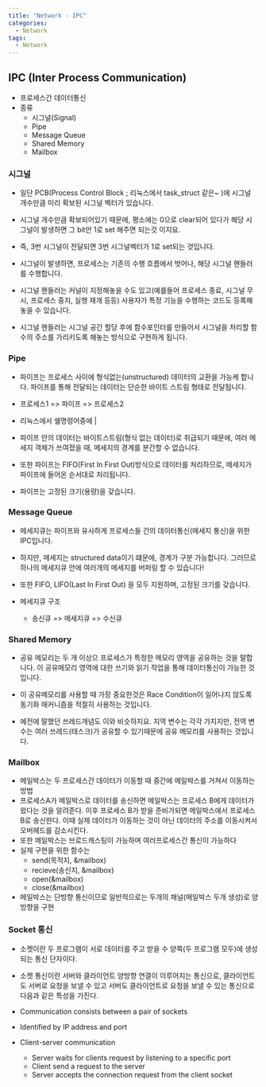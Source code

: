 ```yaml
---
title: "Network - IPC"
categories:
  - Network
tags:
  - Network
---
```


## IPC (Inter Process Communication)
- 프로세스간 데이터통신
- 종류
    - 시그널(Signal)
    - Pipe
    - Message Queue
    - Shared Memory
    - Mailbox

### 시그널
- 일단 PCB(Process Control Block ; 리눅스에서 task_struct 같은~ )에 시그널 개수만큼 미리 확보된 시그널 벡터가 있습니다.
- 시그널 개수만큼 확보되어있기 때문에, 평소에는 0으로 clear되어 있다가 해당 시그널이 발생하면 그 bit만 1로 set 해주면 되는것 이지요.

- 즉, 3번 시그널이 전달되면 3번 시그널벡터가 1로 set되는 것입니다.

- 시그널이 발생하면, 프로세스는 기존의 수행 흐름에서 벗어나, 해당 시그널 핸들러를 수행합니다.

- 시그널 핸들러는 커널이 지정해놓을 수도 있고(예를들어 프로세스 종료, 시그널 무시, 프로세스 중지, 실행 재개 등등) 사용자가 특정 기능을 수행하는 코드도 등록해 놓을 수 있습니다.

- 시그널 핸들러는 시그널 공간 할당 후에 함수포인터를 만들어서 시그널을 처리할 함수의 주소를 가리키도록 해놓는 방식으로 구현하게 됩니다.

### Pipe

- 파이프는 프로세스 사이에 형식없는(unstructured) 데이터의 교환을 가능케 합니다. 파이프를 통해 전달되는 데이터는 단순한 바이트 스트림 형태로 전달됩니다.
 
- 프로세스1 =>  파이프  =>  프로세스2  
- 리눅스에서 쉘명령어중에   |  

- 파이프 안의 데이터는 바이트스트림(형식 없는 데이터)로 취급되기 때문에, 여러 메세지 객체가 쓰여졌을 때, 메세지의 경계를 분간할 수 없습니다.

- 또한 파이프는 FIFO(First In First Out)방식으로 데이터를 처리하므로, 메세지가 파이프에 들어온 순서대로 처리됩니다.

- 파이프는 고정된 크기(용량)을 갖습니다.

### Message Queue
- 메세지큐는 파이프와 유사하게 프로세스들 간의 데이터통신(메세지 통신)을 위한 IPC입니다.

- 하지만, 메세지는 structured data이기 떄문에, 경계가 구분 가능합니다. 그러므로 하나의 메세지큐 안에 여러개의 메세지를 버퍼링 할 수 있습니다!

- 또한 FIFO, LIFO(Last In First Out) 을 모두 지원하며, 고정된 크기를 갖습니다.

- 메세지큐 구조
    - 송신큐 => 메세지큐 => 수신큐

### Shared Memory
- 공유 메모리는 두 개 이상으 프로세스가 특정한 메모리 영역을 공유하는 것을 말합니다. 이 공유메모리 영역에 대한 쓰기와 읽기 작업을 통해 데이터통신이 가능한 것입니다.

- 이 공유메모리를 사용할 때 가장 중요한것은 Race Condition이 일어나지 않도록 동기화 매커니즘을 적절히 사용하는 것입니다.

- 예전에 말했던 쓰레드개념도 이와 비슷하지요. 지역 변수는 각각 가지지만, 전역 변수는 여러 쓰레드(태스크)가 공유할 수 있기때문에 공유 메모리를 사용하는 것입니다.


### Mailbox
- 메일박스는 두 프로세스간 데이터가 이동할 때 중간에 메일박스를 거쳐서 이동하는 방법
- 프로세스A가 메일박스로 데이터를 송신하면 메일박스는 프로세스 B에게 데이터가 왔다는 것을 알려준다. 이후 프로세스 B가 받을 준비가되면 메일박스에서 프로세스B로 송신한다. 이때 실제 데이터가 이동하는 것이 아닌 데이터의 주소를 이동시켜서 오버헤드를 감소시킨다.
- 또한 메일박스는 브로드캐스팅이 가능하며 여러프로세스간 통신이 가능하다
- 실제 구현을 위한 함수는  
    - send(목적지, &mailbox)
    - recieve(송신지, &mailbox)
    - open(&mailbox)
    - close(&mailbox)
- 메일박스는 단방향 통신이므로 일반적으로는 두개의 채널(메일박스 두개 생성)로 양방향을 구현


### Socket 통신
- 소켓이란 두 프로그램이 서로 데이터를 주고 받을 수 양쪽(두 프로그램 모두)에 생성되는 통신 단자이다.

- 소켓 통신이란 서버와 클라이언트 양방향 연결이 이루어지는 통신으로, 클라이언트도 서버로 요청을 보낼 수 있고 서버도 클라이언트로 요청을 보낼 수 있는 통신으로 다음과 같은 특성을 가진다.

- Communication consists between a pair of sockets
- Identified by IP address and port
- Client-server communication
    - Server waits for clients request by listening to a specific port
    - Client send a request to the server
    - Server accepts the connection request from the client socket
